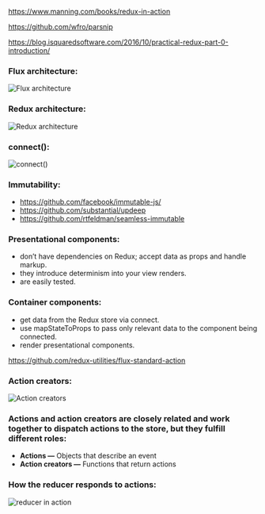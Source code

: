 https://www.manning.com/books/redux-in-action

https://github.com/wfro/parsnip

https://blog.isquaredsoftware.com/2016/10/practical-redux-part-0-introduction/

### Flux architecture:
![Flux architecture](https://www.safaribooksonline.com/library/view/redux-in-action/9781617294976/01fig01.jpg "Flux architecture")
### Redux architecture:
![Redux architecture](https://www.safaribooksonline.com/library/view/redux-in-action/9781617294976/01fig08_alt.jpg "Redux architecture")
### connect():
![connect()](https://www.safaribooksonline.com/library/view/redux-in-action/9781617294976/02fig05_alt.jpg "connect()")

### Immutability:
* https://github.com/facebook/immutable-js/
* https://github.com/substantial/updeep
* https://github.com/rtfeldman/seamless-immutable

### Presentational components:
* don’t have dependencies on Redux; accept data as props and handle markup.
* they introduce determinism into your view renders.
* are easily tested.

### Container components:
* get data from the Redux store via connect.
* use mapStateToProps to pass only relevant data to the component being connected.
* render presentational components.

https://github.com/redux-utilities/flux-standard-action

### Action creators:
![Action creators](https://www.safaribooksonline.com/library/view/redux-in-action/9781617294976/02fig09_alt.jpg "action creators")

### Actions and action creators are closely related and work together to dispatch actions to the store, but they fulfill different roles:
* **Actions —** Objects that describe an event
* **Action creators —** Functions that return actions

### How the reducer responds to actions:
![reducer in action](https://www.safaribooksonline.com/library/view/redux-in-action/9781617294976/02fig10_alt.jpg "reducer in action")

